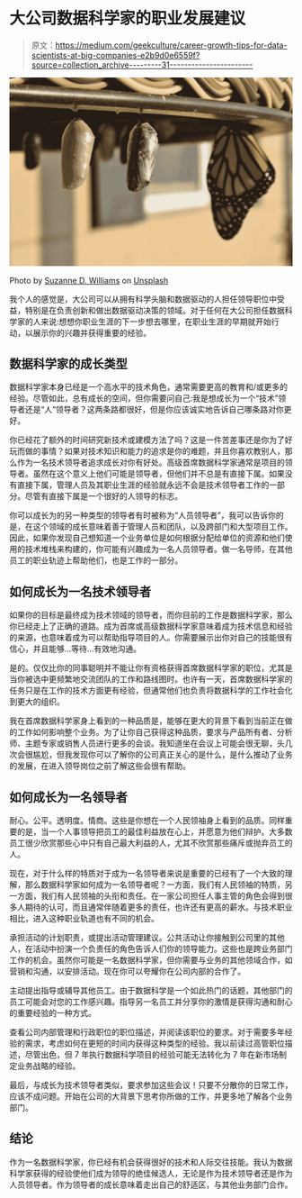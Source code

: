 # 大公司数据科学家的职业发展建议

> 原文：<https://medium.com/geekculture/career-growth-tips-for-data-scientists-at-big-companies-e2b9d0e6559f?source=collection_archive---------31----------------------->

![](img/274292ddde3086277222f7b4b0ca818e.png)

Photo by [Suzanne D. Williams](https://unsplash.com/@scw1217?utm_source=medium&utm_medium=referral) on [Unsplash](https://unsplash.com?utm_source=medium&utm_medium=referral)

我个人的感觉是，大公司可以从拥有科学头脑和数据驱动的人担任领导职位中受益，特别是在负责创新和做出数据驱动决策的领域。对于任何在大公司担任数据科学家的人来说:想想你职业生涯的下一步想去哪里，在职业生涯的早期就开始行动，以展示你的兴趣并获得重要的经验。

## 数据科学家的成长类型

数据科学家本身已经是一个高水平的技术角色，通常需要更高的教育和/或更多的经验。尽管如此，总有成长的空间，但你需要问自己:我是想成长为一个“技术”领导者还是“人”领导者？这两条路都很好，但是你应该诚实地告诉自己哪条路对你更好。

你已经花了额外的时间研究新技术或建模方法了吗？这是一件苦差事还是你为了好玩而做的事情？如果对技术知识和能力的追求是你的难题，并且你喜欢教别人，那么作为一名技术领导者追求成长对你有好处。高级首席数据科学家通常是项目的领导者。虽然在这个意义上他们可能是领导者，但他们并不总是有直接下属。如果没有直接下属，管理人员及其职业生涯的经验就永远不会是技术领导者工作的一部分。尽管有直接下属是一个很好的人领导的标志。

你可以成长为的另一种类型的领导者有时被称为“人员领导者”，我可以告诉你的是，在这个领域的成长意味着善于管理人员和团队，以及跨部门和大型项目工作。因此，如果你发现自己想知道一个业务单位是如何根据分配给单位的资源和他们使用的技术堆栈来构建的，你可能有兴趣成为一名人员领导者。做一名导师，在其他员工的职业轨迹上帮助他们，也是工作的一部分。

## 如何成长为一名技术领导者

如果你的目标是最终成为技术领域的领导者，而你目前的工作是数据科学家，那么你已经走上了正确的道路。成为首席或高级数据科学家意味着成为技术信息和经验的来源，也意味着成为可以帮助指导项目的人。你需要展示出你对自己的技能很有信心，并且能够…等待…有效地沟通。

是的。仅仅比你的同事聪明并不能让你有资格获得首席数据科学家的职位，尤其是当你被选中更频繁地交流团队的工作和路线图时。也许有一天，首席数据科学家的任务只是在工作的技术方面更有经验，但通常他们也负责将数据科学的工作社会化到更大的组织。

我在首席数据科学家身上看到的一种品质是，能够在更大的背景下看到当前正在做的工作如何影响整个业务。为了让你自己获得这种品质，要求与产品所有者、分析师、主题专家或销售人员进行更多的会谈。我知道坐在会议上可能会很无聊，头几次会很尴尬，但我发现你可以了解你的公司真正关心的是什么，是什么推动了业务的发展，在进入领导岗位之前了解这些会很有帮助。

## 如何成长为一名领导者

耐心。公平。透明度。情商。这些是你想在一个人民领袖身上看到的品质。同样重要的是，当一个人事领导把员工的最佳利益放在心上，并愿意为他们辩护。大多数员工很少欣赏那些心中只有自己最大利益的人，尤其不欣赏那些痛斥或抛弃员工的人。

现在，对于什么样的特质对于成为一名领导者来说是重要的已经有了一个大致的理解，那么数据科学家如何成为一名领导者呢？一方面，我们有人民领袖的特质，另一方面，我们有人民领袖的头衔和责任。在一家公司担任人事主管的角色会得到很多人期待的认可，而且通常伴随着更多的责任，也许还有更高的薪水。与技术职业相比，进入这种职业轨道也有不同的机会。

承担活动的计划职责，或提出活动管理建议。公共活动让你接触到公司里的其他人，在活动中扮演一个负责任的角色告诉人们你的领导能力。这些也是跨业务部门工作的机会。虽然你可能是一名数据科学家，但你需要与业务的其他领域合作，如营销和沟通，以安排活动。现在你可以夸耀你在公司内部的合作了。

主动提出指导或辅导其他员工。由于数据科学是一个如此热门的话题，其他部门的员工可能会对您的工作感兴趣。指导另一名员工并分享你的激情是获得沟通和耐心的重要经验的一种方式。

查看公司内部管理和行政职位的职位描述，并阅读该职位的要求。对于需要多年经验的需求，考虑如何在更短的时间内获得这种类型的经验。我以前读过高管职位描述，尽管出色，但 7 年执行数据科学项目的经验可能无法转化为 7 年在新市场制定业务战略的经验。

最后，与成长为技术领导者类似，要求参加这些会议！只要不分散你的日常工作，应该不成问题。开始在公司的大背景下思考你所做的工作，并更多地了解各个业务部门。

## 结论

作为一名数据科学家，你已经有机会获得很好的技术和人际交往技能。我认为数据科学家获得的经验使他们成为领导的绝佳候选人，无论是作为技术领导者还是作为人员领导者。作为领导者的成长意味着走出自己的舒适区，与其他业务部门合作。